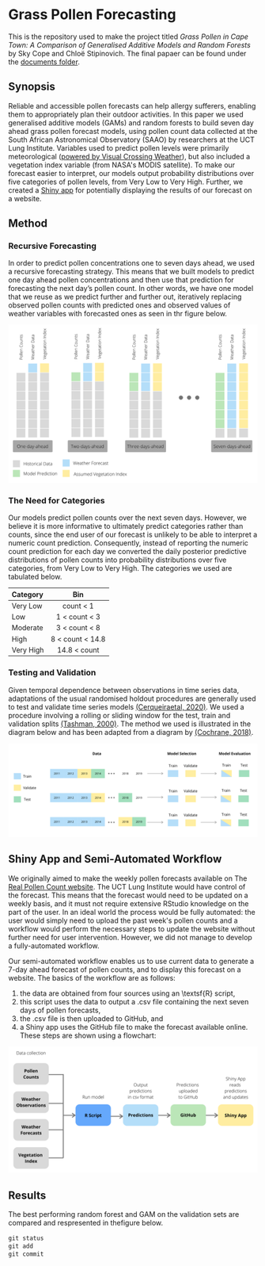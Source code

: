 # Grass Pollen Forecasting
This is the repository used to make the project titled *Grass Pollen in Cape Town: A Comparison of Generalised Additive Models and Random Forests* by Sky Cope and Chloë Stipinovich. The final papaer can be found under the [documents folder](documents/CPXSKY001_STPCHL002_Honours_Project_2020.pdf).

## Synopsis

Reliable and accessible pollen forecasts can help allergy sufferers, enabling them to appropriately plan their outdoor activities. In this paper we used generalised additive models (GAMs) and random forests to build seven day ahead grass pollen forecast models, using pollen count data collected at the South African Astronomical Observatory (SAAO) by researchers at the UCT Lung Institute. Variables used to predict pollen levels were primarily meteorological ([powered by Visual Crossing Weather](https://www.visualcrossing.com)), but also included a vegetation index variable (from NASA's MODIS satellite). To make our forecast easier to interpret, our models output probability distributions over five categories of pollen levels, from Very Low to Very High. Further, we created a [Shiny app](https://chloesky.shinyapps.io/pollen/) for potentially displaying the results of our forecast on a website. 

## Method

### Recursive Forecasting

In order to predict pollen concentrations one to seven days ahead, we used a recursive forecasting strategy. This means that we built models to predict one day ahead pollen concentrations and then use that prediction for forecasting the next day’s pollen count.  In other words, we have one model that we reuse as we predict further and further out, iteratively replacing observed pollen counts with predicted ones and observed values of weather variables with forecasted ones as seen in thr figure below.

![rec](images/recursiveChainForecasting.png)

### The Need for Categories

Our models predict pollen counts over the next seven days. However, we believe it is more informative to ultimately predict categories rather than counts, since the end user of our forecast is unlikely to be able to interpret a numeric count prediction. Consequently, instead of reporting the numeric count prediction for each day we converted the daily posterior predictive distributions of pollen counts into probability distributions over five categories, from Very Low to Very High. The categories we used are tabulated below.


| Category | Bin |
| :--- | :---: |
| Very Low | count < 1|
| Low | 1 < count < 3 |
| Moderate | 3 < count < 8|
| High | 8 < count < 14.8 | 
| Very High | 14.8 < count |


### Testing and Validation

Given temporal dependence between observations in time series data, adaptations of the usual randomised holdout procedures are generally used to test and validate time series models [(Cerqueiraetal, 2020)](https://www.researchgate.net/publication/344667575_Evaluating_time_series_forecasting_models_an_empirical_study_on_performance_estimation_methods). We used a procedure involving a rolling or sliding window for the test, train and validation splits [(Tashman, 2000)](https://www.researchgate.net/publication/247087596_Out-of_sample_tests_of_forecasting_accuracy_a_tutorial_and_review). The method we used is illustrated in the diagram below and has been adapted from a diagram by [(Cochrane, 2018)](https://towardsdatascience.com/time-series-nested-cross-validation-76adba623eb9).

![trainTest](images/traintestSplitting.png)

## Shiny App and Semi-Automated Workflow

We originally aimed to make the weekly pollen forecasts available on The [Real Pollen Count website](https://pollencount.co.za/). The UCT Lung Institute would have control of the forecast. This means that the forecast would need to be updated on a weekly basis, and it must not require extensive RStudio knowledge on the part of the user. In an ideal world the process would be fully automated: the user would simply need to upload the past week's pollen counts and a workflow would perform the necessary steps to update the website without further need for user intervention. However, we did not manage to develop a fully-automated workflow.

Our semi-automated workflow enables us to use current data to generate a 7-day ahead forecast of pollen counts, and to display this forecast on a website. The basics of the workflow are as follows:
1. the data are obtained from four sources using an \textsf{R} script, 
2. this script uses the data to output a .csv file containing the next seven days of pollen forecasts, 
3. the .csv file is then uploaded to GitHub, and 
4. a Shiny app uses the GitHub file to make the forecast available online. These steps are shown using a flowchart:

![workflow](images/workflow.png)


## Results

The best performing random forest and GAM on the validation sets are compared and respresented in thefigure below. 






```
git status
git add
git commit
```

